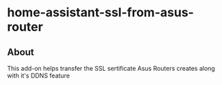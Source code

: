 # home-assistant-ssl-from-asus-router
## About
This add-on helps transfer the SSL sertificate Asus Routers creates along with it's DDNS feature